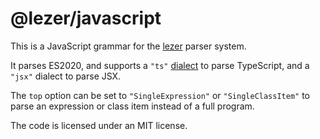 # @lezer/javascript

This is a JavaScript grammar for the
[lezer](https://lezer.codemirror.net/) parser system.

It parses ES2020, and supports a `"ts"`
[dialect](https://lezer.codemirror.net/docs/guide/#dialects) to parse
TypeScript, and a `"jsx"` dialect to parse JSX.

The `top` option can be set to `"SingleExpression"` or
`"SingleClassItem"` to parse an expression or class item instead of a
full program.

The code is licensed under an MIT license.
